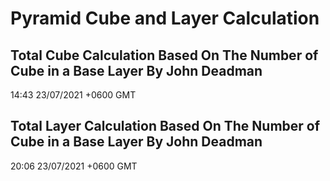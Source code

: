 # Pyramid Cube and Layer Calculation
## Total Cube Calculation Based On The Number of Cube in a Base Layer By John Deadman
14:43 23/07/2021 +0600 GMT
## Total Layer Calculation Based On The Number of Cube in a Base Layer By John Deadman
20:06 23/07/2021 +0600 GMT